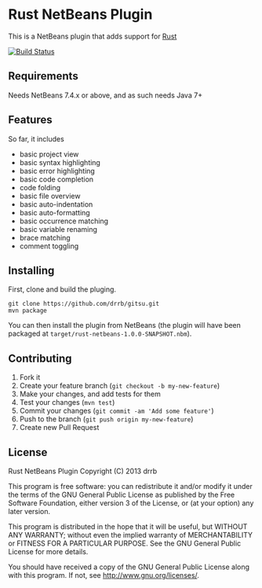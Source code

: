 # Rust NetBeans Plugin

This is a NetBeans plugin that adds support for [Rust](http://www.rust-lang.org)

[![Build Status](https://travis-ci.org/drrb/rust-netbeans.png?branch=master)](https://travis-ci.org/drrb/rust-netbeans)

## Requirements

Needs NetBeans 7.4.x or above, and as such needs Java 7+

## Features

So far, it includes

* basic project view
* basic syntax highlighting
* basic error highlighting
* basic code completion
* code folding
* basic file overview
* basic auto-indentation
* basic auto-formatting
* basic occurrence matching
* basic variable renaming
* brace matching
* comment toggling

## Installing

First, clone and build the pluging.

```console
git clone https://github.com/drrb/gitsu.git
mvn package
```

You can then install the plugin from NetBeans (the plugin will have been packaged at `target/rust-netbeans-1.0.0-SNAPSHOT.nbm`).

## Contributing

1. Fork it
2. Create your feature branch (`git checkout -b my-new-feature`)
3. Make your changes, and add tests for them
4. Test your changes (`mvn test`)
5. Commit your changes (`git commit -am 'Add some feature'`)
6. Push to the branch (`git push origin my-new-feature`)
7. Create new Pull Request

## License

Rust NetBeans Plugin
Copyright (C) 2013 drrb

This program is free software: you can redistribute it and/or modify
it under the terms of the GNU General Public License as published by
the Free Software Foundation, either version 3 of the License, or
(at your option) any later version.

This program is distributed in the hope that it will be useful,
but WITHOUT ANY WARRANTY; without even the implied warranty of
MERCHANTABILITY or FITNESS FOR A PARTICULAR PURPOSE.  See the
GNU General Public License for more details.

You should have received a copy of the GNU General Public License
along with this program.  If not, see <http://www.gnu.org/licenses/>.
